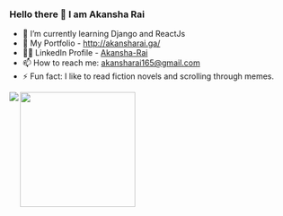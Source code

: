 ### Hello there 👋 I am Akansha Rai



- 🌱 I’m currently learning Django and ReactJs
- 🤠 My Portfolio - http://akansharai.ga/
- 🙋‍♀️ LinkedIn Profile - <a href="https://www.linkedin.com/in/akansha-rai/">Akansha-Rai</a>
- 📫 How to reach me: akansharai165@gmail.com
- ⚡ Fun fact: I like to read fiction novels and scrolling through memes.


<img align="left" src="https://github-readme-stats.vercel.app/api/top-langs?username=AkanR&show_icons=true&theme=vue-dark&hide_border=true"/>

<img src="https://github-readme-stats.vercel.app/api?username=AkanR&count_private=true&show_icons=true&theme=vue-dark&hide_border=true" height="205">




